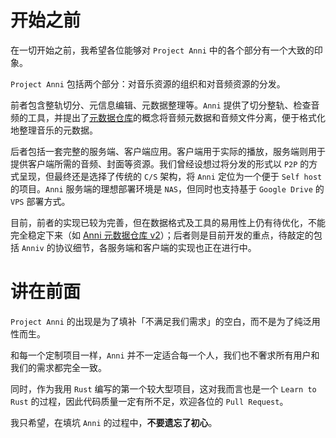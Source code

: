 # 开始之前

在一切开始之前，我希望各位能够对 `Project Anni` 中的各个部分有一个大致的印象。

`Project Anni` 包括两个部分：对音乐资源的组织和对音频资源的分发。

前者包含整轨切分、元信息编辑、元数据整理等。`Anni` 提供了切分整轨、检查音频的工具，并提出了[元数据仓库](../02.metadata-repository/00.readme.md)的概念将音频元数据和音频文件分离，便于格式化地整理音乐的元数据。

后者包括一套完整的服务端、客户端应用。客户端用于实际的播放，服务端则用于提供客户端所需的音频、封面等资源。我们曾经设想过将分发的形式以 `P2P` 的方式呈现，但最终还是选择了传统的 `C/S` 架构，将 `Anni` 定位为一个便于 `Self host` 的项目。`Anni` 服务端的理想部署环境是 `NAS`，但同时也支持基于 `Google Drive` 的 `VPS` 部署方式。

目前，前者的实现已较为完善，但在数据格式及工具的易用性上仍有待优化，不能完全稳定下来（如 [Anni 元数据仓库 v2](https://gist.github.com/Yesterday17/c7aed38d46666456f65e9af41287dc27)）；后者则是目前开发的重点，待敲定的包括 `Anniv` 的协议细节，各服务端和客户端的实现也正在进行中。

# 讲在前面

`Project Anni` 的出现是为了填补「不满足我们需求」的空白，而不是为了纯泛用性而生。

和每一个定制项目一样，`Anni` 并不一定适合每一个人，我们也不奢求所有用户和我们的需求都完全一致。

同时，作为我用 `Rust` 编写的第一个较大型项目，这对我而言也是一个 `Learn to Rust` 的过程，因此代码质量一定有所不足，欢迎各位的 `Pull Request`。

我只希望，在填坑 `Anni` 的过程中，**不要遗忘了初心**。
